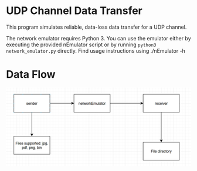 # UDP Channel Data Transfer
This program simulates reliable, data-loss data transfer for a UDP channel.

The network emulator requires Python 3. You can use the emulator either by executing the provided nEmulator script or by running `python3 network_emulator.py` directly. 
Find usage instructions using ./nEmulator -h

# Data Flow
![title](https://raw.githubusercontent.com/saxenavinayak/UDP_Simulator/refs/heads/main/images/dataflow.png)
